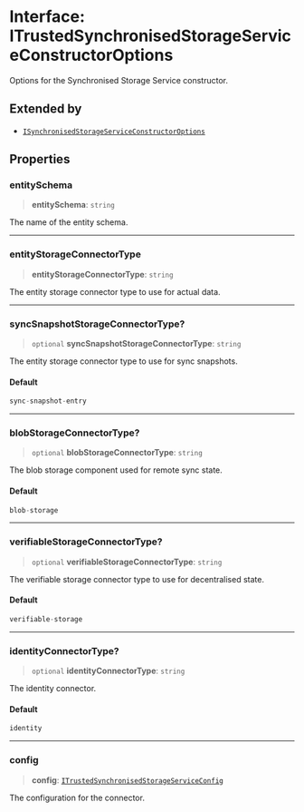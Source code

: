 # Interface: ITrustedSynchronisedStorageServiceConstructorOptions

Options for the Synchronised Storage Service constructor.

## Extended by

- [`ISynchronisedStorageServiceConstructorOptions`](ISynchronisedStorageServiceConstructorOptions.md)

## Properties

### entitySchema

> **entitySchema**: `string`

The name of the entity schema.

***

### entityStorageConnectorType

> **entityStorageConnectorType**: `string`

The entity storage connector type to use for actual data.

***

### syncSnapshotStorageConnectorType?

> `optional` **syncSnapshotStorageConnectorType**: `string`

The entity storage connector type to use for sync snapshots.

#### Default

```ts
sync-snapshot-entry
```

***

### blobStorageConnectorType?

> `optional` **blobStorageConnectorType**: `string`

The blob storage component used for remote sync state.

#### Default

```ts
blob-storage
```

***

### verifiableStorageConnectorType?

> `optional` **verifiableStorageConnectorType**: `string`

The verifiable storage connector type to use for decentralised state.

#### Default

```ts
verifiable-storage
```

***

### identityConnectorType?

> `optional` **identityConnectorType**: `string`

The identity connector.

#### Default

```ts
identity
```

***

### config

> **config**: [`ITrustedSynchronisedStorageServiceConfig`](ITrustedSynchronisedStorageServiceConfig.md)

The configuration for the connector.
